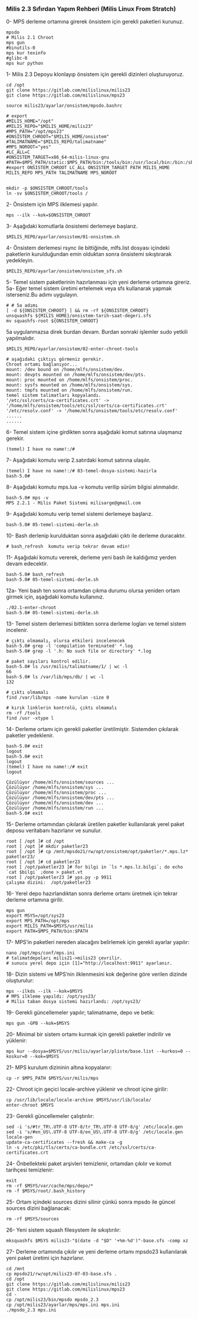 ### Milis 2.3 Sıfırdan Yapım Rehberi (Milis Linux From Stratch) ###

0- MPS derleme ortamına girerek önsistem için gerekli paketleri kurunuz.
```
mpsdo
# Milis 2.1 Chroot
mps gun
#binutils-0
mps kur texinfo 
#glibc-0
mps kur python
```

1- Milis 2.3 Depoyu klonlayıp önsistem için gerekli dizinleri oluşturuyoruz.
```
cd /opt
git clone https://gitlab.com/milislinux/milis23
git clone https://gitlab.com/milislinux/mps23

source milis23/ayarlar/onsistem/mpsdo.bashrc

# export
#MILIS_HOME="/opt"
#MILIS_REPO="$MILIS_HOME/milis23"
#MPS_PATH="/opt/mps23"
#ONSISTEM_CHROOT="$MILIS_HOME/onsistem"
#TALIMATNAME="$MILIS_REPO/talimatname"
#MPS_NOROOT="yes"
#LC_ALL=C
#ONSISTEM_TARGET=x86_64-milis-linux-gnu
#PATH=$MPS_PATH/static:$MPS_PATH/bin:/tools/bin:/usr/local/bin:/bin:/sbin:/usr/sbin:/usr/bin:/root/bin:/usr/milis/bin
#export ONSISTEM_CHROOT LC_ALL ONSISTEM_TARGET PATH MILIS_HOME MILIS_REPO MPS_PATH TALIMATNAME MPS_NOROOT


mkdir -p $ONSISTEM_CHROOT/tools
ln -sv $ONSISTEM_CHROOT/tools /
```

2- Önsistem için MPS ilklemesi yapılır.
```
mps --ilk --kok=$ONSISTEM_CHROOT
```

3- Aşağıdaki komutlarla önsistemi derlemeye başlarız. 

```
$MILIS_REPO/ayarlar/onsistem/01-onsistem.sh
```

4- Önsistem derlemesi rsync ile bittiğinde, mlfs.list dosyası 
içindeki paketlerin kurulduğundan emin olduktan sonra önsistemi sıkıştırarak yedekleyin.
```
$MILIS_REPO/ayarlar/onsistem/onsistem_sfs.sh
```


5- Temel sistem paketlerinin hazırlanması için yeni derleme ortamına gireriz.
5a- Eğer temel sistem üretimi ertelemek veya sfs kullanarak yapmak isterseniz.Bu adımı uygulayın.
```
# # 5a adımı
[ -d ${ONSISTEM_CHROOT} ] && rm -rf ${ONSISTEM_CHROOT}
unsquashfs ${MILIS_HOME}/onsistem-tarih-saat-degeri.sfs
mv squashfs-root ${ONSISTEM_CHROOT}
```
5a uygulanmazsa direk burdan devam.
Burdan sonraki işlemler sudo yetkili yapılmalıdır.
```
$MILIS_REPO/ayarlar/onsistem/02-enter-chroot-tools

# aşağıdaki çıktıyı görmeniz gerekir.
Chroot ortamı bağlanıyor...
mount: /dev bound on /home/mlfs/onsistem/dev.
mount: devpts mounted on /home/mlfs/onsistem/dev/pts.
mount: proc mounted on /home/mlfs/onsistem/proc.
mount: sysfs mounted on /home/mlfs/onsistem/sys.
mount: tmpfs mounted on /home/mlfs/onsistem/run.
temel sistem talimatları kopyalandı.
'/etc/ssl/certs/ca-certificates.crt' -> '/home/mlfs/onsistem/tools/etc/ssl/certs/ca-certificates.crt'
'/etc/resolv.conf' -> '/home/mlfs/onsistem/tools/etc/resolv.conf'
......
......
```

6- Temel sistem içine girdikten sonra aşağıdaki komut satırına ulaşmanız gerekir.
```
(temel) I have no name!:/#
```

7- Aşağıdaki komutu verip 2.satırdaki komut satırına ulaşılır.
```
(temel) I have no name!:/# 03-temel-dosya-sistemi-hazirla
bash-5.0#
```

8- Aşağıdaki komutu mps.lua -v komutu verilip sürüm bilgisi alınmalıdır.
```
bash-5.0# mps -v
MPS 2.2.1 - Milis Paket Sistemi milisarge@gmail.com

```

9- Aşağıdaki komutu verip temel sistemi derlemeye başlarız.
```
bash-5.0# 05-temel-sistemi-derle.sh

```

10- Bash derlenip kurulduktan sonra aşağıdaki çıktı ile derleme duracaktır.
```
# bash_refresh  komutu verip tekrar devam edin!

```

11- Aşağıdaki komutu vererek, derleme yeni bash ile kaldığımız yerden devam edecektir.
```
bash-5.0# bash_refresh
bash-5.0# 05-temel-sistemi-derle.sh

```

12a- Yeni bash ten sonra ortamdan çıkma durumu olursa yeniden ortam girmek için, aşağıdaki komutu kullanınız.
```
./02.1-enter-chroot
bash-5.0# 05-temel-sistemi-derle.sh
```

13- Temel sistem derlemesi bittikten sonra derleme logları ve temel sistem incelenir.
```
# çıktı olmamalı, olursa etkileri incelenecek
bash-5.0# grep -l 'compilation terminated' *.log
bash-5.0# grep -l '.h: No such file or directory' *.log

# paket sayıları kontrol edilir.
bash-5.0# ls /usr/milis/talimatname/1/ | wc -l
66
bash-5.0# ls /var/lib/mps/db/ | wc -l
132

# çıktı olmamalı
find /var/lib/mps -name kurulan -size 0

# kırık linklerin kontrolü, çıktı olmamalı
rm -rf /tools
find /usr -xtype l
```

14- Derleme ortamı için gerekli paketler üretilmiştir. Sistemden çıkılarak paketler yedeklenir.
```
bash-5.0# exit
logout
bash-5.0# exit
logout
(temel) I have no name!:/# exit
logout

Çözülüyor /home/mlfs/onsistem/sources ...
Çözülüyor /home/mlfs/onsistem/sys ...
Çözülüyor /home/mlfs/onsistem/proc ...
Çözülüyor /home/mlfs/onsistem/dev/pts ...
Çözülüyor /home/mlfs/onsistem/dev ...
Çözülüyor /home/mlfs/onsistem/run ...
bash-5.0# exit

```

15- Derleme ortamından çıkılarak üretilen paketler kullanılarak yerel paket deposu veritabanı hazırlanır ve sunulur.
```
root [ /opt ]# cd /opt
root [ /opt ]# mkdir paketler23
root [ /opt ]# cp /mnt/mpsdo21/rw/opt/onsistem/opt/paketler/*.mps.lz* paketler23/
root [ /opt ]# cd paketler23
root [ /opt/paketler23 ]# for bilgi in `ls *.mps.lz.bilgi`; do echo `cat $bilgi` ;done > paket.vt
root [ /opt/paketler23 ]# yps.py -p 9911
çalışma dizini:  /opt/paketler23
```

16- Yerel depo hazırlandıktan sonra derleme ortamı üretmek için tekrar derleme ortamına girilir.
```
mps gun
export MSYS=/opt/sys23
export MPS_PATH=/opt/mps
export MILIS_PATH=$MSYS/usr/milis
export PATH=$MPS_PATH/bin:$PATH
```

17- MPS’in paketleri nereden alacağını belirlemek için gerekli ayarlar yapılır:

```
nano /opt/mps/conf/mps.ini
# talimatdepoları milis21->milis23 çevrilir.
# sunucu yerel depo için [1]="http://localhost:9911" ayarlanır.
```

18- Dizin sistemi ve MPS’nin ilklenmesini kok değerine göre verilen dizinde oluşturulur:

```
mps --ilkds --ilk --kok=$MSYS
# MPS ilkleme yapıldı: /opt/sys23/
# Milis taban dosya sistemi hazırlandı: /opt/sys23/
```

19- Gerekli güncellemeler yapılır; talimatname, depo ve betik:

```
mps gun -GPB --kok=$MSYS
```

20- Minimal bir sistem ortamı kurmak için gerekli paketler indirilir ve yüklenir:

```
mps kur --dosya=$MSYS/usr/milis/ayarlar/pliste/base.list --kurkos=0 --koskur=0 --kok=$MSYS
```

21- MPS kurulum dizininin altına kopyalanır:

```
cp -r $MPS_PATH $MSYS/usr/milis/mps
```

22- Chroot için geçici locale-archive yüklenir ve chroot içine girilir:

```
cp /usr/lib/locale/locale-archive $MSYS/usr/lib/locale/ 
enter-chroot $MSYS
```

23- Gerekli güncellemeler çalıştırılır:

```
sed -i 's/#tr_TR\.UTF-8 UTF-8/tr_TR\.UTF-8 UTF-8/g' /etc/locale.gen
sed -i 's/#en_US\.UTF-8 UTF-8/en_US\.UTF-8 UTF-8/g' /etc/locale.gen
locale-gen
update-ca-certificates --fresh && make-ca -g
ln -s /etc/pki/tls/certs/ca-bundle.crt /etc/ssl/certs/ca-certificates.crt
```

24- Önbellekteki paket arşivleri temizlenir, ortamdan çıkılır ve komut tarihçesi temizlenir:

```
exit
rm -rf $MSYS/var/cache/mps/depo/*
rm -f $MSYS/root/.bash_history
```

25- Ortam içindeki sources dizini silinir çünkü sonra mpsdo ile güncel sources dizini bağlanacak:

```
rm -rf $MSYS/sources
```

26- Yeni sistem squash filesystem ile sıkıştırılır:

```
mksquashfs $MSYS milis23-"$(date -d "$D" '+%m-%d')"-base.sfs -comp xz
```

27- Derleme ortamında çıkılır ve yeni derleme ortamı mpsdo23 kullanılarak yeni paket üretimi için hazırlanır.

```
cd /mnt
cp mpsdo21/rw/opt/milis23-07-03-base.sfs .
cd /opt
git clone https://gitlab.com/milislinux/milis23
git clone https://gitlab.com/milislinux/mps23
cd -
cp /opt/milis23/bin/mpsdo mpsdo_2.3
cp /opt/milis23/ayarlar/mps/mps.ini mps.ini
./mpsdo_2.3 mps.ini
```
